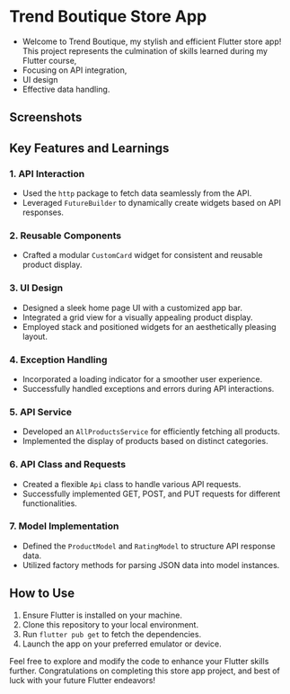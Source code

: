 # Trend Boutique Store App

- Welcome to Trend Boutique, my stylish and efficient Flutter store app!
This project represents the culmination of skills learned during my Flutter course,
- Focusing on API integration, 
- UI design
- Effective data handling.
## Screenshots 


## Key Features and Learnings

### 1. API Interaction
   - Used the `http` package to fetch data seamlessly from the API.
   - Leveraged `FutureBuilder` to dynamically create widgets based on API responses.

### 2. Reusable Components
   - Crafted a modular `CustomCard` widget for consistent and reusable product display.

### 3. UI Design
   - Designed a sleek home page UI with a customized app bar.
   - Integrated a grid view for a visually appealing product display.
   - Employed stack and positioned widgets for an aesthetically pleasing layout.

### 4. Exception Handling
   - Incorporated a loading indicator for a smoother user experience.
   - Successfully handled exceptions and errors during API interactions.

### 5. API Service
   - Developed an `AllProductsService` for efficiently fetching all products.
   - Implemented the display of products based on distinct categories.

### 6. API Class and Requests
   - Created a flexible `Api` class to handle various API requests.
   - Successfully implemented GET, POST, and PUT requests for different functionalities.

### 7. Model Implementation
   - Defined the `ProductModel` and `RatingModel` to structure API response data.
   - Utilized factory methods for parsing JSON data into model instances.

## How to Use

1. Ensure Flutter is installed on your machine.
2. Clone this repository to your local environment.
3. Run `flutter pub get` to fetch the dependencies.
4. Launch the app on your preferred emulator or device.

Feel free to explore and modify the code to enhance your Flutter skills further. Congratulations on completing this store app project, and best of luck with your future Flutter endeavors!

